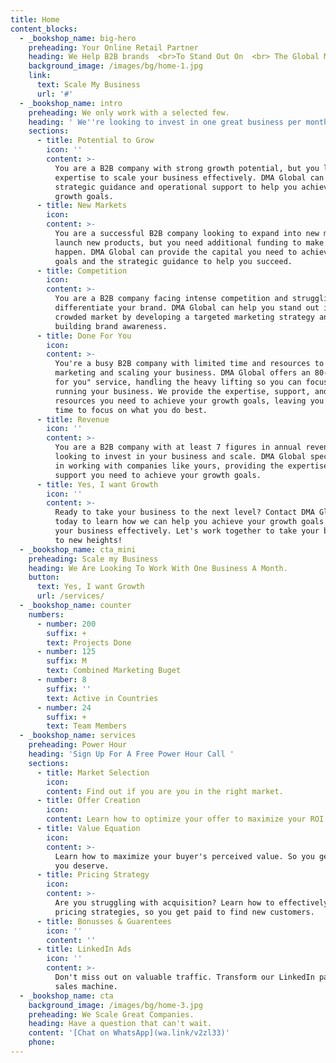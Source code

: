 ```yaml
---
title: Home
content_blocks:
  - _bookshop_name: big-hero
    preheading: Your Online Retail Partner
    heading: We Help B2B brands  <br>To Stand Out On  <br> The Global Market
    background_image: /images/bg/home-1.jpg
    link:
      text: Scale My Business
      url: '#'
  - _bookshop_name: intro
    preheading: We only work with a selected few.
    heading: ' We''re looking to invest in one great business per month. Will it be yours?'
    sections:
      - title: Potential to Grow
        icon: ''
        content: >-
          You are a B2B company with strong growth potential, but you lack the
          expertise to scale your business effectively. DMA Global can provide
          strategic guidance and operational support to help you achieve your
          growth goals.
      - title: New Markets
        icon:
        content: >-
          You are a successful B2B company looking to expand into new markets or
          launch new products, but you need additional funding to make it
          happen. DMA Global can provide the capital you need to achieve your
          goals and the strategic guidance to help you succeed.
      - title: Competition
        icon:
        content: >-
          You are a B2B company facing intense competition and struggling to
          differentiate your brand. DMA Global can help you stand out in a
          crowded market by developing a targeted marketing strategy and
          building brand awareness.
      - title: Done For You
        icon:
        content: >-
          You're a busy B2B company with limited time and resources to invest in
          marketing and scaling your business. DMA Global offers an 80-20 "done
          for you" service, handling the heavy lifting so you can focus on
          running your business. We provide the expertise, support, and
          resources you need to achieve your growth goals, leaving you with more
          time to focus on what you do best.
      - title: Revenue
        icon: ''
        content: >-
          You are a B2B company with at least 7 figures in annual revenue and
          looking to invest in your business and scale. DMA Global specializes
          in working with companies like yours, providing the expertise and
          support you need to achieve your growth goals.
      - title: Yes, I want Growth
        icon: ''
        content: >-
          Ready to take your business to the next level? Contact DMA Global
          today to learn how we can help you achieve your growth goals and scale
          your business effectively. Let's work together to take your business
          to new heights!
  - _bookshop_name: cta_mini
    preheading: Scale my Business
    heading: We Are Looking To Work With One Business A Month.
    button:
      text: Yes, I want Growth
      url: /services/
  - _bookshop_name: counter
    numbers:
      - number: 200
        suffix: +
        text: Projects Done
      - number: 125
        suffix: M
        text: Combined Marketing Buget
      - number: 8
        suffix: ''
        text: Active in Countries
      - number: 24
        suffix: +
        text: Team Members
  - _bookshop_name: services
    preheading: Power Hour
    heading: 'Sign Up For A Free Power Hour Call '
    sections:
      - title: Market Selection
        icon:
        content: Find out if you are you in the right market.
      - title: Offer Creation
        icon:
        content: Learn how to optimize your offer to maximize your ROI.
      - title: Value Equation
        icon:
        content: >-
          Learn how to maximize your buyer's perceived value. So you get what
          you deserve.
      - title: Pricing Strategy
        icon:
        content: >-
          Are you struggling with acquisition? Learn how to effectively use
          pricing strategies, so you get paid to find new customers.
      - title: Bonusses & Guarentees
        icon: ''
        content: ''
      - title: LinkedIn Ads
        icon: ''
        content: >-
          Don't miss out on valuable traffic. Transform our LinkedIn page into a
          sales machine.
  - _bookshop_name: cta
    background_image: /images/bg/home-3.jpg
    preheading: We Scale Great Companies.
    heading: Have a question that can't wait.
    content: '[Chat on WhatsApp](wa.link/v2zl33)'
    phone:
---
```

